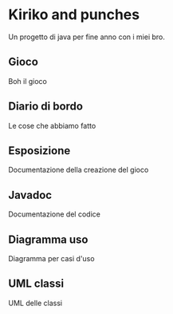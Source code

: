 # Kiriko and punches

Un progetto di java per fine anno con i miei bro.

## Gioco

Boh il gioco

## Diario di bordo

Le cose che abbiamo fatto

## Esposizione

Documentazione della creazione del gioco

## Javadoc

Documentazione del codice

## Diagramma uso

Diagramma per casi d'uso

## UML classi

UML delle classi
